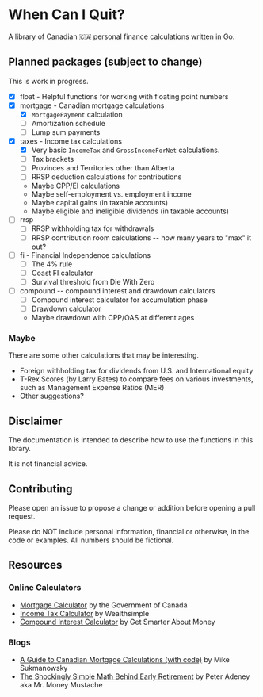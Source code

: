 # When Can I Quit?

A library of Canadian 🇨🇦 personal finance calculations written in Go.

## Planned packages (subject to change)

This is work in progress.

* [x] float - Helpful functions for working with floating point numbers
* [x] mortgage - Canadian mortgage calculations
  * [x] `MortgagePayment` calculation
  * [ ] Amortization schedule
  * [ ] Lump sum payments
* [x] taxes - Income tax calculations
  * [x] Very basic `IncomeTax` and `GrossIncomeForNet` calculations.
  * [ ] Tax brackets
  * [ ] Provinces and Territories other than Alberta
  * [ ] RRSP deduction calculations for contributions
  * Maybe CPP/EI calculations
  * Maybe self-employment vs. employment income
  * Maybe capital gains (in taxable accounts)
  * Maybe eligible and ineligible dividends (in taxable accounts)
* [ ] rrsp
  * [ ] RRSP withholding tax for withdrawals
  * [ ] RRSP contribution room calculations -- how many years to "max" it out?
* [ ] fi - Financial Independence calculations
  * [ ] The 4% rule
  * [ ] Coast FI calculator
  * [ ] Survival threshold from Die With Zero
* [ ] compound -- compound interest and drawdown calculators
  * [ ] Compound interest calculator for accumulation phase
  * [ ] Drawdown calculator
  * Maybe drawdown with CPP/OAS at different ages

### Maybe

There are some other calculations that may be interesting.

* Foreign withholding tax for dividends from U.S. and International equity
* T-Rex Scores (by Larry Bates) to compare fees on various investments, such as Management Expense Ratios (MER)
* Other suggestions?

## Disclaimer

The documentation is intended to describe how to use the functions in this library.

It is not financial advice.

## Contributing

Please open an issue to propose a change or addition before opening a pull request.

Please do NOT include personal information, financial or otherwise, in the code or examples. All numbers should be fictional.

## Resources

### Online Calculators

* [Mortgage Calculator](https://itools-ioutils.fcac-acfc.gc.ca/MC-CH/MCCalc-CHCalc-eng.aspx) by the Government of Canada
* [Income Tax Calculator](https://www.wealthsimple.com/en-ca/tool/tax-calculator) by Wealthsimple
* [Compound Interest Calculator](https://www.getsmarteraboutmoney.ca/calculators/compound-interest-calculator/) by Get Smarter About Money

### Blogs

* [A Guide to Canadian Mortgage Calculations (with code)](https://www.mikesukmanowsky.com/blog/a-guide-to-canadian-mortgage-calculations) by Mike Sukmanowsky
* [The Shockingly Simple Math Behind Early Retirement](https://www.mrmoneymustache.com/2012/01/13/the-shockingly-simple-math-behind-early-retirement/) by Peter Adeney aka Mr. Money Mustache
